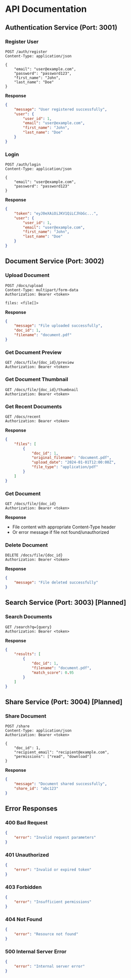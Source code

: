 # API Documentation

## Authentication Service (Port: 3001)

### Register User
```http
POST /auth/register
Content-Type: application/json

{
    "email": "user@example.com",
    "password": "password123",
    "first_name": "John",
    "last_name": "Doe"
}
```

**Response**
```json
{
    "message": "User registered successfully",
    "user": {
        "user_id": 1,
        "email": "user@example.com",
        "first_name": "John",
        "last_name": "Doe"
    }
}
```

### Login
```http
POST /auth/login
Content-Type: application/json

{
    "email": "user@example.com",
    "password": "password123"
}
```

**Response**
```json
{
    "token": "eyJ0eXAiOiJKV1QiLCJhbGc...",
    "user": {
        "user_id": 1,
        "email": "user@example.com",
        "first_name": "John",
        "last_name": "Doe"
    }
}
```

## Document Service (Port: 3002)

### Upload Document
```http
POST /docs/upload
Content-Type: multipart/form-data
Authorization: Bearer <token>

files: <file[]>
```

**Response**
```json
{
    "message": "File uploaded successfully",
    "doc_id": 1,
    "filename": "document.pdf"
}
```

### Get Document Preview
```http
GET /docs/file/{doc_id}/preview
Authorization: Bearer <token>
```

### Get Document Thumbnail
```http
GET /docs/file/{doc_id}/thumbnail
Authorization: Bearer <token>
```

### Get Recent Documents
```http
GET /docs/recent
Authorization: Bearer <token>
```

**Response**
```json
{
    "files": [
        {
            "doc_id": 1,
            "original_filename": "document.pdf",
            "upload_date": "2024-01-01T12:00:00Z",
            "file_type": "application/pdf"
        }
    ]
}
```

### Get Document
```http
GET /docs/file/{doc_id}
Authorization: Bearer <token>
```

**Response**
- File content with appropriate Content-Type header
- Or error message if file not found/unauthorized

### Delete Document
```http
DELETE /docs/file/{doc_id}
Authorization: Bearer <token>
```

**Response**
```json
{
    "message": "File deleted successfully"
}
```

## Search Service (Port: 3003) [Planned]

### Search Documents
```http
GET /search?q={query}
Authorization: Bearer <token>
```

**Response**
```json
{
    "results": [
        {
            "doc_id": 1,
            "filename": "document.pdf",
            "match_score": 0.95
        }
    ]
}
```

## Share Service (Port: 3004) [Planned]

### Share Document
```http
POST /share
Content-Type: application/json
Authorization: Bearer <token>

{
    "doc_id": 1,
    "recipient_email": "recipient@example.com",
    "permissions": ["read", "download"]
}
```

**Response**
```json
{
    "message": "Document shared successfully",
    "share_id": "abc123"
}
```

## Error Responses

### 400 Bad Request
```json
{
    "error": "Invalid request parameters"
}
```

### 401 Unauthorized
```json
{
    "error": "Invalid or expired token"
}
```

### 403 Forbidden
```json
{
    "error": "Insufficient permissions"
}
```

### 404 Not Found
```json
{
    "error": "Resource not found"
}
```

### 500 Internal Server Error
```json
{
    "error": "Internal server error"
}
``` 